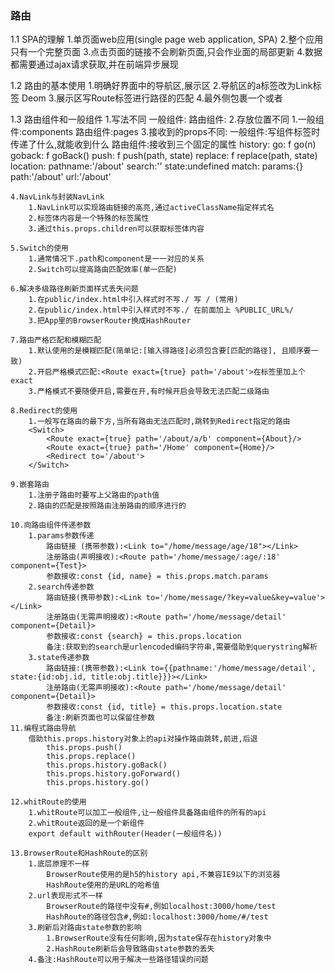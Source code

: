 ### 路由
1.1 SPA的理解
    1.单页面web应用(single page web application, SPA)
    2.整个应用只有一个完整页面
    3.点击页面的链接不会刷新页面,只会作业面的局部更新
    4.数据都需要通过ajax请求获取,并在前端异步展现

1.2 路由的基本使用
    1.明确好界面中的导航区,展示区
    2.导航区的a标签改为Link标签
        <Link to='xxxxx'>Deom</Link>
    3.展示区写Route标签进行路径的匹配
        <Route path='/xxxx' component={Deom}/>
    4.<App>最外侧包裹一个<BrowserRouter>或者<HashRouter>

1.3 路由组件和一般组件
    1.写法不同
        一般组件: <Deom/>
        路由组件: <Route path='/deom' component={Deom}>
    2.存放位置不同
        1.一般组件:components
        路由组件:pages
    3.接收到的props不同:
        一般组件:写组件标签时传递了什么,就能收到什么
        路由组件:接收到三个固定的属性
            history:
                go: f go(n)
                goback: f goBack()
                push: f push(path, state)
                replace: f replace(path, state)
            location:
                pathname:'/about'
                search:''
                state:undefined
            match:
                params:{}
                path:'/about'
                url:'/about'

    4.NavLink与封装NavLink
        1.NavLink可以实现路由链接的高亮,通过activeClassName指定样式名
        2.标签体内容是一个特殊的标签属性
        3.通过this.props.children可以获取标签体内容

    5.Switch的使用
        1.通常情况下.path和component是一一对应的关系
        2.Switch可以提高路由匹配效率(单一匹配)

    6.解决多级路径刷新页面样式丢失问题
        1.在public/index.html中引入样式时不写./ 写 / (常用)
        2.在public/index.html中引入样式时不写./ 在前面加上 %PUBLIC_URL%/
        3.把App里的BrowserRouter换成HashRouter

    7.路由严格匹配和模糊匹配
        1.默认使用的是模糊匹配(简单记:[输入得路径]必须包含要[匹配的路径], 且顺序要一致)
        2.开启严格模式匹配:<Route exact={true} path='/about'>在标签里加上个exact
        3.严格模式不要随便开启,需要在开,有时候开启会导致无法匹配二级路由
    
    8.Redirect的使用
        1.一般写在路由的最下方,当所有路由无法匹配时,跳转到Redirect指定的路由
        <Switch>
            <Route exact={true} path='/about/a/b' component={About}/>
            <Route exact={true} path='/Home' component={Home}/>
            <Redirect to='/about'>
        </Switch>

    9.嵌套路由
        1.注册子路由时要写上父路由的path值
        2.路由的匹配是按照路由注册路由的顺序进行的

    10.向路由组件传递参数
        1.params参数传递
            路由链接 (携带参数):<Link to="/home/message/age/18"></Link>
            注册路由(声明接收):<Route path='/home/message/:age/:18' component={Test}>
            参数接收:const {id, name} = this.props.match.params
        2.search传递参数
            路由链接(携带参数):<Link to='/home/message/?key=value&key=value'></Link>
            注册路由(无需声明接收):<Route path='/home/message/detail' component={Detail}>
            参数接收:const {search} = this.props.location
            备注:获取到的search是urlencoded编码字符串,需要借助到querystring解析
        3.state传递参数
            路由链接:(携带参数):<Link to={{pathname:'/home/message/detail', state:{id:obj.id, title:obj.title}}}></Link>
            注册路由(无需声明接收):<Route path='/home/message/detail' component={Detail}>
            参数接收:const {id, title} = this.props.location.state
            备注:刷新页面也可以保留住参数
    11.编程式路由导航
        借助this.props.history对象上的api对操作路由跳转,前进,后退
            this.props.push()
            this.props.replace()
            this.props.history.goBack()
            this.props.history.goForward()
            this.props.history.go()

    12.whitRoute的使用
        1.whitRoute可以加工一般组件,让一般组件具备路由组件的所有的api
        2.whitRoute返回的是一个新组件
        export default withRouter(Header(一般组件名))
        
    13.BrowserRoute和HashRoute的区别
        1.底层原理不一样
            BrowserRoute使用的是h5的history api,不兼容IE9以下的浏览器
            HashRoute使用的是URL的哈希值
        2.url表现形式不一样
            BrowserRoute的路径中没有#,例如localhost:3000/home/test
            HashRoute的路径包含#,例如:localhost:3000/home/#/test
        3.刷新后对路由state参数的影响
            1.BrowserRoute没有任何影响,因为state保存在history对象中
            2.HashRoute刷新后会导致路由state参数的丢失
        4.备注:HashRoute可以用于解决一些路径错误的问题
